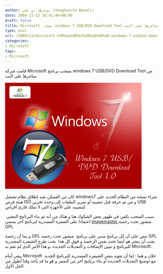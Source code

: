 ```yaml
---
author: يوغرطة بن علي (Youghourta Benali)
date: 2009-11-12 16:41:46+00:00
draft: false
title: Microsoft  تسحب windows 7 USB/DVD Download Tool من متاجرها على النت
type: post
url: /2009/11/microsoft-%d8%aa%d8%b3%d8%ad%d8%a8-windows-7-usbdvd-download-tool-%d9%85%d9%86-%d9%85%d8%aa%d8%a7%d8%ac%d8%b1%d9%87%d8%a7-%d8%b9%d9%84%d9%89-%d8%a7%d9%84%d9%86%d8%aa/
categories:
- Microsoft
tags:
- Microsoft
---
```


قامت شركة Microsoft بسحب برنامج windows 7 USB/DVD Download Tool من متاجرها على النت.

![win7UsbDVD](win7UsbDVD.jpg)


كان من الممكن بعيد إطلاق نظام تشغيل windows7 شراء نسخة من النظام الجديد على هيئة قرص ISO و من ثم حرقه قبل تنصيبه أو تمرير الملفات إلى وحدة تخزين USB لتنصيبه على الأجهزة التي لا تملك قارئ أقراص.

سبب السحب يكمن في ظهور بعض الشكوك هنا و هناك من أنه تم بناء البرنامج المعني  اعتمادا على الشفرة المصدرية لبرنامج آخر يسمى [imagemaster ](http://imagemaster.codeplex.com/) منشور تحت رخصة . GPL

و بما أن رخصة GPL تنص على أن كل برنامج مبني على برنامج  منشور تحت رخصة GPL  يجب أن ينشر هو أيضا تحت نفس الرخصة و فوق كل هذا  يجب طرح الشيفرة المصدرية للبرنامج و تبيين الإضافات و التعديلات الجديدة ،و هذا الأمر الذي لم تقم به Microsoft.

يبقى أمام Microsoft  حلان و هما : إما أن تقوم بنشر الشيفرة المصدرية للبرنامج الجديد مع توضيح التعديلات الجديدة أو بناء برنامج آخر من الصفر و هو ما قد يأخذ وقتا أطول من الحل الأول.
